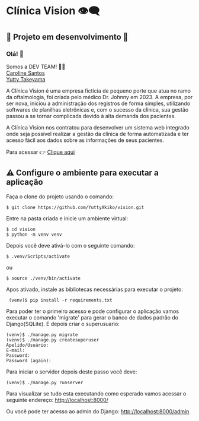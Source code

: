 # Clínica Vision 👁️‍🗨️
## 📌 Projeto em desenvolvimento 🚧

### Olá! 👋

Somos a DEV TEAM! 👩‍💻
<br> [Caroline Santos](https://github.com/Caroline-Stos)
<br> [Yutty Takeyama](https://github.com/YuttyAkiko) 

A Clínica Vision é uma empresa fictícia de pequeno porte que atua no ramo da
oftalmologia, foi criada pelo médico Dr. Johnny em 2023.
A empresa, por ser nova, iniciou a administração dos registros de forma simples, utilizando
softwares de planilhas eletrônicas e, com o sucesso da clínica, sua gestão passou a se tornar
complicada devido à alta demanda dos pacientes.

A Clínica Vision nos contratou para desenvolver um sistema web integrado onde seja possível realizar a gestão da clínica de forma automatizada e ter acesso fácil aos dados sobre as informações de seus pacientes.

Para acessar 👉 [Clique aqui](https://clinicavision.pythonanywhere.com/)

<!-- ## Protótipo de alta fidelidade
<img src="static/img/home_vision.png" width="400px"> -->

## ⚠️ Configure o ambiente para executar a aplicação
Faça o clone do projeto usando o comando:
```
$ git clone https://github.com/YuttyAkiko/vision.git
```


Entre na pasta criada e inicie um ambiente virtual:
```
$ cd vision
$ python -m venv venv
```
Depois você deve ativá-lo com o seguinte comando:
```
$ .venv/Scripts/activate
```
ou

```
$ source ./venv/bin/activate
```
Apos ativado, instale as bibliotecas necessárias para executar o projeto:
```
 (venv)$ pip install -r requirements.txt
```
Para poder ter o primeiro acesso e pode configurar o aplicação vamos executar o comando 
'migrate' para gerar o banco de dados padrão do Django(SQLite). E depois criar o superusuario:
```
(venv)$ ./manage.py migrate
(venv)$ ./manage.py createsuperuser
Apelido/Usuário: 
E-mail: 
Password: 
Password (again):
```

Para iniciar o servidor depois deste passo você deve:
```
(venv)$ ./manage.py runserver
```


Para visualizar se tudo esta executando como esperado vamos acessar o seguinte endereço:
[http://localhost:8000/](http://localhost:8000/)

Ou você pode ter acesso ao admin do Django:
[http://localhost:8000/admin](http://localhost:8000/admin)
